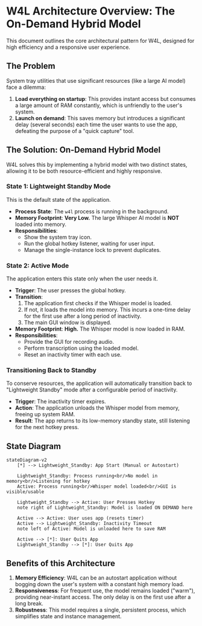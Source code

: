 # W4L Architecture Overview: The On-Demand Hybrid Model

This document outlines the core architectural pattern for W4L, designed for high efficiency and a responsive user experience.

## The Problem

System tray utilities that use significant resources (like a large AI model) face a dilemma:
1.  **Load everything on startup**: This provides instant access but consumes a large amount of RAM constantly, which is unfriendly to the user's system.
2.  **Launch on demand**: This saves memory but introduces a significant delay (several seconds) each time the user wants to use the app, defeating the purpose of a "quick capture" tool.

## The Solution: On-Demand Hybrid Model

W4L solves this by implementing a hybrid model with two distinct states, allowing it to be both resource-efficient and highly responsive.

### State 1: Lightweight Standby Mode
This is the default state of the application.

- **Process State**: The `w4l` process is running in the background.
- **Memory Footprint**: **Very Low.** The large Whisper AI model is **NOT** loaded into memory.
- **Responsibilities**:
    - Show the system tray icon.
    - Run the global hotkey listener, waiting for user input.
    - Manage the single-instance lock to prevent duplicates.

### State 2: Active Mode
The application enters this state only when the user needs it.

- **Trigger**: The user presses the global hotkey.
- **Transition**:
    1. The application first checks if the Whisper model is loaded.
    2. If not, it loads the model into memory. This incurs a one-time delay for the first use after a long period of inactivity.
    3. The main GUI window is displayed.
- **Memory Footprint**: **High.** The Whisper model is now loaded in RAM.
- **Responsibilities**:
    - Provide the GUI for recording audio.
    - Perform transcription using the loaded model.
    - Reset an inactivity timer with each use.

### Transitioning Back to Standby

To conserve resources, the application will automatically transition back to "Lightweight Standby" mode after a configurable period of inactivity.

- **Trigger**: The inactivity timer expires.
- **Action**: The application unloads the Whisper model from memory, freeing up system RAM.
- **Result**: The app returns to its low-memory standby state, still listening for the next hotkey press.

## State Diagram

```mermaid
stateDiagram-v2
    [*] --> Lightweight_Standby: App Start (Manual or Autostart)

    Lightweight_Standby: Process running<br/>No model in memory<br/>Listening for hotkey
    Active: Process running<br/>Whisper model loaded<br/>GUI is visible/usable

    Lightweight_Standby --> Active: User Presses Hotkey
    note right of Lightweight_Standby: Model is loaded ON DEMAND here
    
    Active --> Active: User uses app (resets timer)
    Active --> Lightweight_Standby: Inactivity Timeout
    note left of Active: Model is unloaded here to save RAM
    
    Active --> [*]: User Quits App
    Lightweight_Standby --> [*]: User Quits App
```

## Benefits of this Architecture

1.  **Memory Efficiency**: W4L can be an autostart application without bogging down the user's system with a constant high memory load.
2.  **Responsiveness**: For frequent use, the model remains loaded ("warm"), providing near-instant access. The only delay is on the first use after a long break.
3.  **Robustness**: This model requires a single, persistent process, which simplifies state and instance management. 